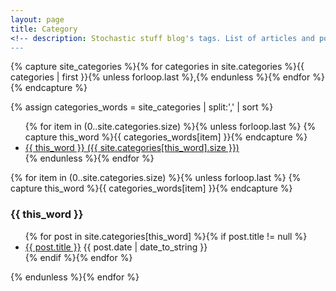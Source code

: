 ```yaml
---
layout: page
title: Category
<!-- description: Stochastic stuff blog's tags. List of articles and posts by tags. -->
---
```


<!-- Get the tag name for every tag on the site and set them
to the `site_tags` variable. -->
{% capture site_categories %}{% for categories in site.categories %}{{ categories | first }}{% unless forloop.last %},{% endunless %}{% endfor %}{% endcapture %}

<!-- `tag_words` is a sorted array of the tag names. -->
{% assign categories_words = site_categories | split:',' | sort %}

<!-- Build the Page -->

<!-- List of all tags -->
<ul class="tags">
  {% for item in (0..site.categories.size) %}{% unless forloop.last %}
    {% capture this_word %}{{ categories_words[item] }}{% endcapture %}
    <li>
      <a href="#{{ this_word | cgi_escape }}" class="tag">{{ this_word }}
        <span>({{ site.categories[this_word].size }})</span>
      </a>
    </li>
  {% endunless %}{% endfor %}
</ul>

<!-- Posts by Tag -->
<div>
  {% for item in (0..site.categories.size) %}{% unless forloop.last %}
    {% capture this_word %}{{ categories_words[item] }}{% endcapture %}
    <h3 id="{{ this_word | cgi_escape }}">{{ this_word }}</h3>
    <ul class="posts-by-tag">
    {% for post in site.categories[this_word] %}{% if post.title != null %}
      <li>
        <span class="post-url">
          <a href="{{ post.url }}">{{ post.title }}</a>
        </span>
        <span class="post-date">
          {{ post.date | date_to_string }}
        </span>
      </li>
    {% endif %}{% endfor %}
    </ul>
  {% endunless %}{% endfor %}
</div>
